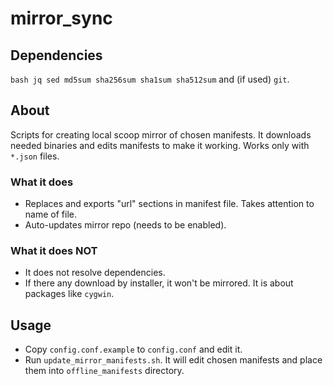 mirror_sync
===========

## Dependencies

`bash jq sed md5sum sha256sum sha1sum sha512sum` and (if used) `git`.

## About

Scripts for creating local scoop mirror of chosen manifests. It downloads needed binaries and edits manifests to make it working. Works only with `*.json` files.

### What it does

* Replaces and exports "url" sections in manifest file. Takes attention to name of file.
* Auto-updates mirror repo (needs to be enabled).

### What it does NOT

* It does not resolve dependencies.
* If there any download by installer, it won't be mirrored. It is about packages like `cygwin`.
## Usage

* Copy `config.conf.example` to `config.conf` and edit it.
* Run `update_mirror_manifests.sh`. It will edit chosen manifests and place them into `offline_manifests` directory.
